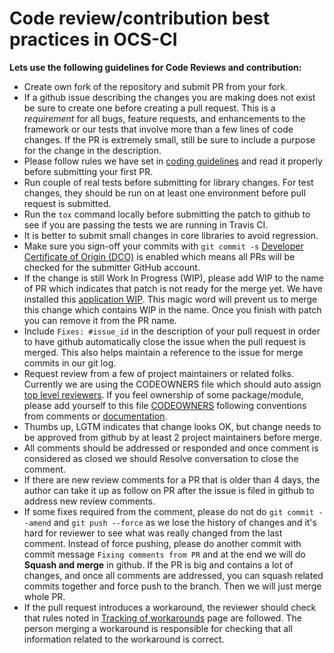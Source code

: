 # Code review/contribution best practices in OCS-CI

**Lets use the following guidelines for Code Reviews and contribution:**

* Create own fork of the repository and submit PR from your fork.
* If a github issue describing the changes you are making does not exist be sure to
    create one before creating a pull request. This is a *requirement* for all
    bugs, feature requests, and enhancements to the framework or our tests that
    involve more than a few lines of code changes. If the PR is extremely small,
    still be sure to include a purpose for the change in the description.
* Please follow rules we have set in [coding guidelines](./coding_guidelines.md)
    and read it properly before submitting your first PR.
* Run couple of real tests before submitting for library changes.
    For test changes, they should be run on at least one environment before
    pull request is submitted.
* Run the `tox` command locally before submitting the patch to github to see if
    you are passing the tests we are running in Travis CI.
* It is better to submit small changes in core libraries to avoid regression.
* Make sure you sign-off your commits with `git commit -s`
  [Developer Certificate of Origin (DCO)](https://github.com/probot/dco#how-it-works) is enabled which means all PRs will be checked for the submitter GitHub account.
* If the change is still Work In Progress (WIP), please add WIP to the name of
    PR which indicates that patch is not ready for the  merge yet. We have
    installed this [application WIP](https://github.com/marketplace/wip). This
    magic word will prevent us to merge this change which contains WIP in the
    name. Once you finish with patch you can remove it from the PR name.
* Include `Fixes: #issue_id` in the description of your pull request in order
    to have github automatically close the issue when the pull request is
    merged. This also helps maintain a reference to the issue for merge commits
    in our git log.
* Request review from a few of project maintainers or related folks.
    Currently we are using the CODEOWNERS file which should auto assign
    [top level reviewers](https://github.com/orgs/red-hat-storage/teams/top-level-reviewers/members).
     If you feel ownership of some package/module, please add yourself to this
    file [CODEOWNERS](../.github/CODEOWNERS) following conventions from
    comments or [documentation](https://help.github.com/en/articles/about-code-owners).
* Thumbs up, LGTM indicates that change looks OK, but change needs to be
    approved  from github by at least 2 project maintainers before merge.
* All comments should be addressed or responded and once comment is considered
    as closed we should Resolve conversation to close the comment.
* If there are new review comments for a PR that is older than 4 days, the
    author can take it up as follow on PR after the issue is filed in github
    to address new review comments.
* If some fixes required from the comment, please do not do
    `git commit --amend` and `git push --force` as we lose the history of
    changes and it's hard for reviewer to see what was really changed from the
    last comment. Instead of force pushing, please do another commit with
    commit message `Fixing comments from PR` and at the end we will do
    **Squash and merge** in github. If the PR is big and contains a lot of
    changes, and once all comments are addressed, you can squash related
    commits together and force push to the branch. Then we will just merge
    whole PR.
* If the pull request introduces a workaround, the reviewer should check that
  rules noted in [Tracking of workarounds](./workarounds.md) page are
  followed. The person merging a workaround is responsible for checking that all
  information related to the workaround is correct.
